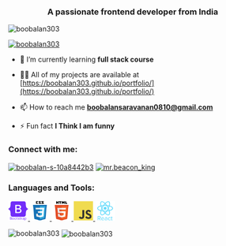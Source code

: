 <h3 align="center">A passionate frontend developer from India</h3>

<p align="left"> <img src="https://komarev.com/ghpvc/?username=boobalan303&label=Profile%20views&color=0e75b6&style=flat" alt="boobalan303" /> </p>

<p align="left"> <a href="https://github.com/ryo-ma/github-profile-trophy"><img src="https://github-profile-trophy.vercel.app/?username=boobalan303" alt="boobalan303" /></a> </p>

- 🌱 I’m currently learning **full stack course**

- 👨‍💻 All of my projects are available at [https://boobalan303.github.io/portfolio/](https://boobalan303.github.io/portfolio/)

- 📫 How to reach me **boobalansaravanan0810@gmail.com**

- ⚡ Fun fact **I Think I am funny**

<h3 align="left">Connect with me:</h3>
<p align="left">
<a href="https://linkedin.com/in/boobalan-s-10a8442b3" target="blank"><img align="center" src="https://raw.githubusercontent.com/rahuldkjain/github-profile-readme-generator/master/src/images/icons/Social/linked-in-alt.svg" alt="boobalan-s-10a8442b3" height="30" width="40" /></a>
<a href="https://instagram.com/mr.beacon_king" target="blank"><img align="center" src="https://raw.githubusercontent.com/rahuldkjain/github-profile-readme-generator/master/src/images/icons/Social/instagram.svg" alt="mr.beacon_king" height="30" width="40" /></a>
</p>

<h3 align="left">Languages and Tools:</h3>
<p align="left"> <a href="https://getbootstrap.com" target="_blank" rel="noreferrer"> <img src="https://raw.githubusercontent.com/devicons/devicon/master/icons/bootstrap/bootstrap-plain-wordmark.svg" alt="bootstrap" width="40" height="40"/> </a> <a href="https://www.w3schools.com/css/" target="_blank" rel="noreferrer"> <img src="https://raw.githubusercontent.com/devicons/devicon/master/icons/css3/css3-original-wordmark.svg" alt="css3" width="40" height="40"/> </a> <a href="https://www.w3.org/html/" target="_blank" rel="noreferrer"> <img src="https://raw.githubusercontent.com/devicons/devicon/master/icons/html5/html5-original-wordmark.svg" alt="html5" width="40" height="40"/> </a> <a href="https://developer.mozilla.org/en-US/docs/Web/JavaScript" target="_blank" rel="noreferrer"> <img src="https://raw.githubusercontent.com/devicons/devicon/master/icons/javascript/javascript-original.svg" alt="javascript" width="40" height="40"/> </a> <a href="https://reactjs.org/" target="_blank" rel="noreferrer"> <img src="https://raw.githubusercontent.com/devicons/devicon/master/icons/react/react-original-wordmark.svg" alt="react" width="40" height="40"/> </a> </p>

<p><img align="left" src="https://github-readme-stats.vercel.app/api/top-langs?username=boobalan303&show_icons=true&locale=en&layout=compact" alt="boobalan303" /></p>

<p>&nbsp;<img align="center" src="https://github-readme-stats.vercel.app/api?username=boobalan303&show_icons=true&locale=en" alt="boobalan303" /></p>
